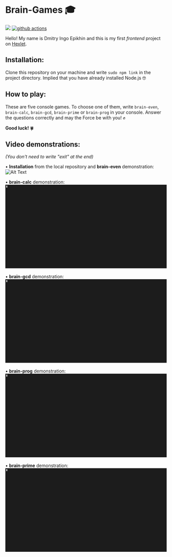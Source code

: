 # Brain-Games 🎓

<a href="https://codeclimate.com/github/Ingo-o/frontend-project-lvl1/maintainability"><img src="https://api.codeclimate.com/v1/badges/d44275b3ee1c0d871600/maintainability" /></a> [![github actions](https://github.com/Ingo-o/frontend-project-lvl1/workflows/github%20actions/badge.svg)](https://github.com/Ingo-o/frontend-project-lvl1/actions)<br>

Hello! My name is Dmitry Ingo Epikhin and this is my first _frontend_ project on [Hexlet](https://ru.hexlet.io/pages/about?utm_source=github&utm_medium=link&utm_campaign=nodejs-package).

## Installation:

Clone this repository on your machine and write `sudo npm link` in the project directory.
Implied that you have already installed Node.js 🤓

## How to play:

These are five console games.
To choose one of them, write `brain-even`, `brain-calc`, `brain-gcd`, `brain-prime` or `brain-prog` in your console.
Answer the questions correctly and may the Force be with you! ✊

**Good luck!** 🍀

## Video demonstrations:

_(You don't need to write "exit" at the end)_

• **Installation** from the local repository and **brain-even** demonstration:
![Alt Text](gif/even_and_install.gif)

• **brain-calc** demonstration:
![Alt Text](gif/calc.gif)

• **brain-gcd** demonstration:
![Alt Text](gif/gcd.gif)

• **brain-prog** demonstration:
![Alt Text](gif/prog.gif)

• **brain-prime** demonstration:
![Alt Text](gif/prime.gif)
